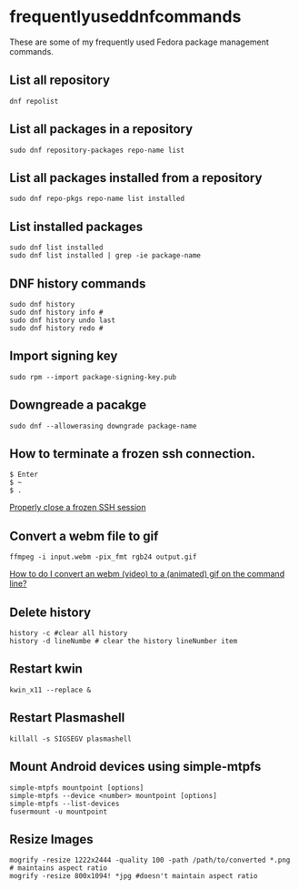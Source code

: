 # frequentlyuseddnfcommands
These are some of my frequently used Fedora package management commands.

## List all repository

    dnf repolist

## List all packages in a repository

    sudo dnf repository-packages repo-name list

## List all packages installed from a repository

    sudo dnf repo-pkgs repo-name list installed
	
## List installed packages

	sudo dnf list installed
	sudo dnf list installed | grep -ie package-name

## DNF history commands

    sudo dnf history
    sudo dnf history info #
    sudo dnf history undo last
    sudo dnf history redo #
	
## Import signing key

    sudo rpm --import package-signing-key.pub

## Downgreade a pacakge

    sudo dnf --allowerasing downgrade package-name

## How to terminate a frozen ssh connection.

	$ Enter
	$ ~
	$ .
	
[Properly close a frozen SSH session](https://infertux.com/posts/2012/12/20/properly-close-a-frozen-ssh-session/)

## Convert a webm file to gif

    ffmpeg -i input.webm -pix_fmt rgb24 output.gif

[How to do I convert an webm (video) to a (animated) gif on the command line?](https://askubuntu.com/a/506672/106123)


## Delete history

    history -c #clear all history
	history -d lineNumbe # clear the history lineNumber item

## Restart kwin

    kwin_x11 --replace &
	
## Restart Plasmashell

    killall -s SIGSEGV plasmashell

## Mount Android devices using simple-mtpfs

	simple-mtpfs mountpoint [options]
	simple-mtpfs --device <number> mountpoint [options]
	simple-mtpfs --list-devices
	fusermount -u mountpoint

## Resize Images

	mogrify -resize 1222x2444 -quality 100 -path /path/to/converted *.png # maintains aspect ratio
	mogrify -resize 800x1094! *jpg #doesn't maintain aspect ratio
	
